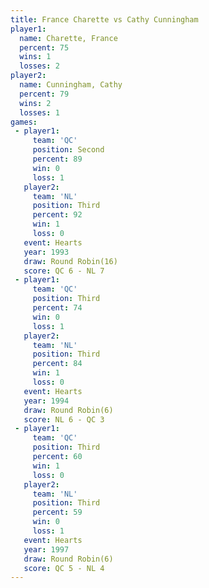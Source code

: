 ```yaml
---
title: France Charette vs Cathy Cunningham
player1:                 
  name: Charette, France 
  percent: 75            
  wins: 1                
  losses: 2              
player2:                 
  name: Cunningham, Cathy
  percent: 79            
  wins: 2                
  losses: 1              
games:
 - player1:          
     team: 'QC'      
     position: Second
     percent: 89     
     win: 0          
     loss: 1         
   player2:         
     team: 'NL'     
     position: Third
     percent: 92    
     win: 1         
     loss: 0        
   event: Hearts        
   year: 1993           
   draw: Round Robin(16)
   score: QC 6 - NL 7   
 - player1:         
     team: 'QC'     
     position: Third
     percent: 74    
     win: 0         
     loss: 1        
   player2:         
     team: 'NL'     
     position: Third
     percent: 84    
     win: 1         
     loss: 0        
   event: Hearts       
   year: 1994          
   draw: Round Robin(6)
   score: NL 6 - QC 3  
 - player1:         
     team: 'QC'     
     position: Third
     percent: 60    
     win: 1         
     loss: 0        
   player2:         
     team: 'NL'     
     position: Third
     percent: 59    
     win: 0         
     loss: 1        
   event: Hearts       
   year: 1997          
   draw: Round Robin(6)
   score: QC 5 - NL 4  
---
```

